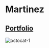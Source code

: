 # Martinez
## [Portfolio](https://tiffannn.github.io/Portfolio/index.html)
![octocat-1](https://github.com/user-attachments/assets/c41d77e7-f524-4793-881f-2357147dcaf9)
